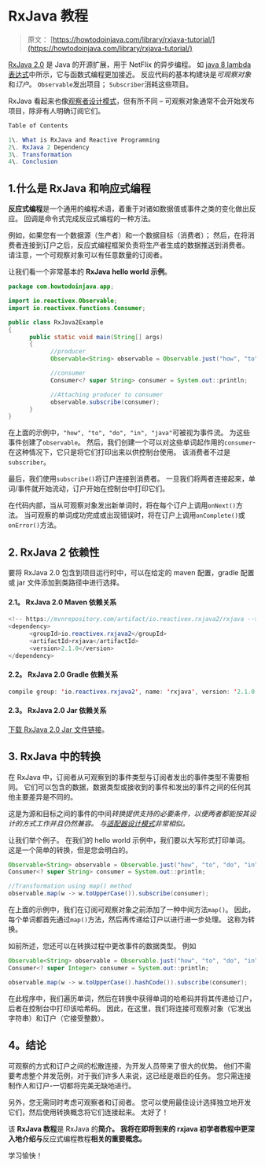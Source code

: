# RxJava 教程

> 原文： [https://howtodoinjava.com/library/rxjava-tutorial/](https://howtodoinjava.com/library/rxjava-tutorial/)

[RxJava 2.0](http://reactivex.io/) 是 Java 的开源扩展，用于 NetFlix 的异步编程。 如 [java 8 lambda 表达式](//howtodoinjava.com/java8/complete-lambda-expressions-tutorial-in-java/)中所示，它与函数式编程更加接近。 反应代码的基本构建块是*可观察对象*和*订户*。 `Observable`发出项目； `Subscriber`消耗这些项目。

RxJava 看起来也像[观察者设计模式](https://howtodoinjava.com/design-patterns/behavioral/observer-design-pattern/)，但有所不同 – 可观察对象通常不会开始发布项目，除非有人明确订阅它们。

```java
Table of Contents

1\. What is RxJava and Reactive Programming
2\. RxJava 2 Dependency
3\. Transformation
4\. Conclusion
```

## 1.什么是 RxJava 和响应式编程

**反应式编程**是一个通用的编程术语，着重于对诸如数据值或事件之类的变化做出反应。 回调是命令式完成反应式编程的一种方法。

例如，如果您有一个数据源（生产者）和一个数据目标（消费者）； 然后，在将消费者连接到订户之后，反应式编程框架负责将生产者生成的数据推送到消费者。 请注意，一个可观察对象可以有任意数量的订阅者。

让我们看一个非常基本的 **RxJava hello world 示例**。

```java
package com.howtodoinjava.app;

import io.reactivex.Observable;
import io.reactivex.functions.Consumer;

public class RxJava2Example 
{
      public static void main(String[] args) 
      {     
            //producer
            Observable<String> observable = Observable.just("how", "to", "do", "in", "java");

            //consumer
            Consumer<? super String> consumer = System.out::println;

            //Attaching producer to consumer
            observable.subscribe(consumer);
      }
}

```

在上面的示例中，`"how", "to", "do", "in", "java"`可被视为事件流。 为这些事件创建了`observable`。 然后，我们创建一个可以对这些单词起作用的`consumer`-在这种情况下，它只是将它们打印出来以供控制台使用。 该消费者不过是`subscriber`。

最后，我们使用`subscribe()`将订户连接到消费者。 一旦我们将两者连接起来，单词/事件就开始流动，订户开始在控制台中打印它们。

在代码内部，当从可观察对象发出新单词时，将在每个订户上调用`onNext()`方法。 当可观察的单词成功完成或出现错误时，将在订户上调用`onComplete()`或`onError()`方法。

## 2\. RxJava 2 依赖性

要将 RxJava 2.0 包含到项目运行时中，可以在给定的 maven 配置，gradle 配置或 jar 文件添加到类路径中进行选择。

#### 2.1。 RxJava 2.0 Maven 依赖关系

```java
<!-- https://mvnrepository.com/artifact/io.reactivex.rxjava2/rxjava -->
<dependency>
      <groupId>io.reactivex.rxjava2</groupId>
      <artifactId>rxjava</artifactId>
      <version>2.1.0</version>
</dependency>

```

#### 2.2。 RxJava 2.0 Gradle 依赖关系

```java
compile group: 'io.reactivex.rxjava2', name: 'rxjava', version: '2.1.0'

```

#### 2.3。 RxJava 2.0 Jar 依赖关系

[下载 RxJava 2.0 Jar 文件链接](http://central.maven.org/maven2/io/reactivex/rxjava2/rxjava/2.1.0/rxjava-2.1.0.jar)。

## 3\. RxJava 中的转换

在 RxJava 中，订阅者从可观察到的事件类型与订阅者发出的事件类型不需要相同。 它们可以包含的数据，数据类型或接收到的事件和发出的事件之间的任何其他主要差异是不同的。

这是为源和目标之间的事件的中间*转换提供支持的必要条件，以便两者都能按其设计的方式工作并且仍然兼容。 与[适配器设计模式](//howtodoinjava.com/2014/05/10/adapter-design-pattern-in-java/)非常相似。*

让我们举个例子。 在我们的 hello world 示例中，我们要以大写形式打印单词。 这是一个简单的转换，但是您会明白的。

```java
Observable<String> observable = Observable.just("how", "to", "do", "in", "java");
Consumer<? super String> consumer = System.out::println;

//Transformation using map() method
observable.map(w -> w.toUpperCase()).subscribe(consumer);

```

在上面的示例中，我们在订阅可观察对象之前添加了一种中间方法`map()`。 因此，每个单词都首先通过`map()`方法，然后再传递给订户以进行进一步处理。 这称为转换。

如前所述，您还可以在转换过程中更改事件的数据类型。 例如

```java
Observable<String> observable = Observable.just("how", "to", "do", "in", "java");
Consumer<? super Integer> consumer = System.out::println;

observable.map(w -> w.toUpperCase().hashCode()).subscribe(consumer); 

```

在此程序中，我们遍历单词，然后在转换中获得单词的哈希码并将其传递给订户，后者在控制台中打印该哈希码。 因此，在这里，我们将连接可观察对象（它发出字符串）和订户（它接受整数）。

## 4。结论

可观察的方式和订户之间的松散连接，为开发人员带来了很大的优势。 他们不需要考虑整个并发范例，对于我们许多人来说，这已经是艰巨的任务。 您只需连接制作人和订户-一切都将完美无缺地进行。

另外，您无需同时考虑可观察者和订阅者。 您可以使用最佳设计选择独立地开发它们，然后使用转换概念将它们连接起来。 太好了！

该 **RxJava 教程**是 RxJava 的**简介。 我将在即将到来的 **rxjava 初学者教程**中更深入地介绍与**反应式编程教程**相关的重要概念。**

学习愉快！